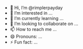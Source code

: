 - 👋 Hi, I’m @rimplerpayday
- 👀 I’m interested in ...
- 🌱 I’m currently learning ...
- 💞️ I’m looking to collaborate on ...
- 📫 How to reach me ...
- 😄 Pronouns: ...
- ⚡ Fun fact: ...

<!---
RPAYDAY/RPAYDAY is a ✨ special ✨ repository because its `README.md` (this file) appears on your GitHub profile.
You can click the Preview link to take a look at your changes.
--->
